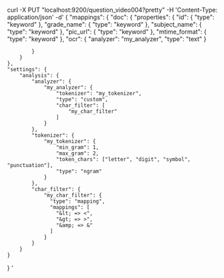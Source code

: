 curl -X PUT "localhost:9200/question_video004?pretty" -H 'Content-Type: application/json' -d'
{
    "mappings": {
        "doc": {
            "properties": {
                "id": {
                    "type": "keyword"
                },
                "grade_name": {
                    "type": "keyword"
                },
                "subject_name": {
                    "type": "keyword"
                },
                "pic_url": {
                    "type": "keyword"
                },
                "mtime_format": {
                    "type": "keyword"
                },
                "ocr": {
                    "analyzer": "my_analyzer",
                    "type": "text"
                }

            }
        }
    },
    "settings": {
        "analysis": {
            "analyzer": {
                "my_analyzer": {
                    "tokenizer": "my_tokenizer",
                    "type": "custom",
                    "char_filter": [
                        "my_char_filter"
                    ]
                }
            },
            "tokenizer": {
                "my_tokenizer": {
                    "min_gram": 1,
                    "max_gram": 2,
                    "token_chars": ["letter", "digit", "symbol", "punctuation"],
                    "type": "ngram"
                }
            },
            "char_filter": {
                "my_char_filter": {
                  "type": "mapping",
                  "mappings": [
                    "&lt; => <",
                    "&gt; => >",
                    "&amp; => &"
                  ]
                }
            }
        }
    }
}
'